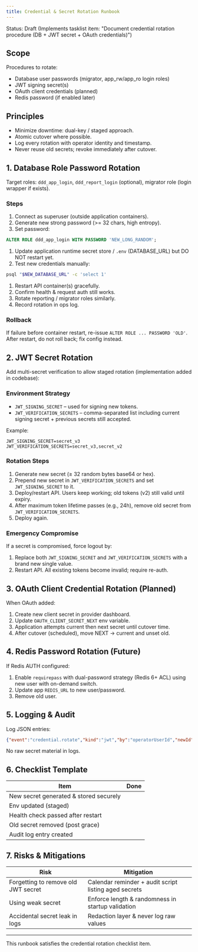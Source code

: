 ```yaml
---
title: Credential & Secret Rotation Runbook
---
```


Status: Draft (Implements tasklist item: "Document credential rotation procedure (DB + JWT secret + OAuth credentials)")

## Scope

Procedures to rotate:

- Database user passwords (migrator, app_rw/app_ro login roles)
- JWT signing secret(s)
- OAuth client credentials (planned)
- Redis password (if enabled later)

## Principles

- Minimize downtime: dual-key / staged approach.
- Atomic cutover where possible.
- Log every rotation with operator identity and timestamp.
- Never reuse old secrets; revoke immediately after cutover.

## 1. Database Role Password Rotation

Target roles: `ddd_app_login`, `ddd_report_login` (optional), migrator role (login wrapper if exists).

### Steps

1. Connect as superuser (outside application containers).
1. Generate new strong password (>= 32 chars, high entropy).
1. Set password:

```sql
ALTER ROLE ddd_app_login WITH PASSWORD 'NEW_LONG_RANDOM';
```

1. Update application runtime secret store / `.env` (DATABASE_URL) but DO NOT restart yet.
1. Test new credentials manually:

```bash
psql "$NEW_DATABASE_URL" -c 'select 1'
```

1. Restart API container(s) gracefully.
1. Confirm health & request auth still works.
1. Rotate reporting / migrator roles similarly.
1. Record rotation in ops log.

### Rollback

If failure before container restart, re-issue `ALTER ROLE ... PASSWORD 'OLD'`. After restart, do not roll back; fix config instead.

## 2. JWT Secret Rotation

Add multi-secret verification to allow staged rotation (implementation added in codebase):

### Environment Strategy

- `JWT_SIGNING_SECRET` – used for signing new tokens.
- `JWT_VERIFICATION_SECRETS` – comma-separated list including current signing secret + previous secrets still accepted.

Example:

```env
JWT_SIGNING_SECRET=secret_v3
JWT_VERIFICATION_SECRETS=secret_v3,secret_v2
```

### Rotation Steps

1. Generate new secret (≥ 32 random bytes base64 or hex).
2. Prepend new secret in `JWT_VERIFICATION_SECRETS` and set `JWT_SIGNING_SECRET` to it.
3. Deploy/restart API. Users keep working; old tokens (v2) still valid until expiry.
4. After maximum token lifetime passes (e.g., 24h), remove old secret from `JWT_VERIFICATION_SECRETS`.
5. Deploy again.

### Emergency Compromise

If a secret is compromised, force logout by:

1. Replace both `JWT_SIGNING_SECRET` and `JWT_VERIFICATION_SECRETS` with a brand new single value.
2. Restart API. All existing tokens become invalid; require re-auth.

## 3. OAuth Client Credential Rotation (Planned)

When OAuth added:

1. Create new client secret in provider dashboard.
2. Update `OAUTH_CLIENT_SECRET_NEXT` env variable.
3. Application attempts current then next secret until cutover time.
4. After cutover (scheduled), move NEXT -> current and unset old.

## 4. Redis Password Rotation (Future)

If Redis AUTH configured:

1. Enable `requirepass` with dual-password strategy (Redis 6+ ACL) using new user with on-demand switch.
2. Update app `REDIS_URL` to new user/password.
3. Remove old user.

## 5. Logging & Audit

Log JSON entries:

```json
{"event":"credential.rotate","kind":"jwt","by":"operatorUserId","newId":"hashRef","time":"2025-09-12T12:00:00Z"}
```

No raw secret material in logs.

## 6. Checklist Template

| Item | Done |
|------|------|
| New secret generated & stored securely |  |
| Env updated (staged) |  |
| Health check passed after restart |  |
| Old secret removed (post grace) |  |
| Audit log entry created |  |

## 7. Risks & Mitigations

| Risk | Mitigation |
|------|------------|
| Forgetting to remove old JWT secret | Calendar reminder + audit script listing aged secrets |
| Using weak secret | Enforce length & randomness in startup validation |
| Accidental secret leak in logs | Redaction layer & never log raw values |

---
This runbook satisfies the credential rotation checklist item.
